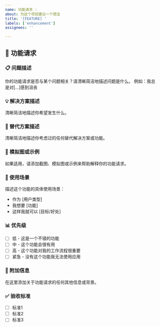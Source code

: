 ```yaml
---
name: 功能请求 💡
about: 为这个项目建议一个想法
title: '[FEATURE] '
labels: ['enhancement']
assignees: ''

---
```


## 🚀 功能请求

### 📋 问题描述
你的功能请求是否与某个问题相关？请清晰简洁地描述问题是什么。
例如：我总是对[...]感到沮丧

### 💡 解决方案描述
清晰简洁地描述你希望发生什么。

### 🔄 替代方案描述
清晰简洁地描述你考虑过的任何替代解决方案或功能。

### 📸 模拟图或示例
如果适用，请添加截图、模拟图或示例来帮助解释你的功能请求。

### 🎯 使用场景
描述这个功能的具体使用场景：
- 作为 [用户类型]
- 我想要 [功能]
- 这样我就可以 [目标/好处]

### 📊 优先级
- [ ] 低 - 这是一个不错的功能
- [ ] 中 - 这个功能会很有用
- [ ] 高 - 这个功能对我的工作流程很重要
- [ ] 紧急 - 没有这个功能我无法使用应用

### 📝 附加信息
在这里添加关于功能请求的任何其他信息或背景。

### ✅ 验收标准
- [ ] 标准1
- [ ] 标准2
- [ ] 标准3